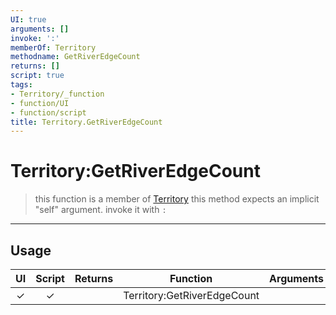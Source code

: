 ```yaml
---
UI: true
arguments: []
invoke: ':'
memberOf: Territory
methodname: GetRiverEdgeCount
returns: []
script: true
tags:
- Territory/_function
- function/UI
- function/script
title: Territory.GetRiverEdgeCount
---
```

# Territory:GetRiverEdgeCount
> this function is a member of [Territory](civ-6/lua/Territory.md)
> this method expects an implicit "self" argument. invoke it with `:`
-----
## Usage
|  UI | Script | Returns | Function | Arguments |
|:---:|:------:|-------:|:--------:|:---------|
|✓|✓||Territory:GetRiverEdgeCount||
